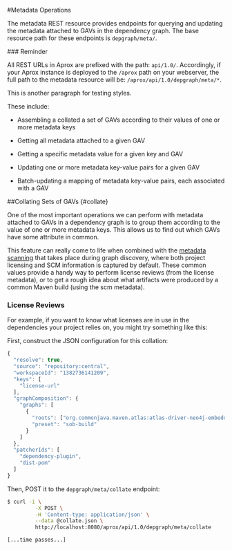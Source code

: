 <!-- Freeki metadata. Do not remove this section!
TITLE: Metadata
-->
#Metadata Operations

The metadata REST resource provides endpoints for querying and updating the metadata attached to GAVs in the dependency graph. The base resource path for these endpoints is `depgraph/meta/`.

<div class="start-sidebar" id="sidebar1"></div>
### Reminder

All REST URLs in Aprox are prefixed with the path: `api/1.0/`. Accordingly, if your Aprox instance is deployed to the `/aprox` path on your webserver, the full path to the metadata resource will be: `/aprox/api/1.0/depgraph/meta/*`.

This is another paragraph for testing styles.
<div class="end-sidebar"></div>

These include:

- Assembling a collated a set of GAVs according to their values of one or more metadata keys

- Getting all metadata attached to a given GAV

- Getting a specific metadata value for a given key and GAV

- Updating one or more metadata key-value pairs for a given GAV

- Batch-updating a mapping of metadata key-value pairs, each associated with a GAV


##Collating Sets of GAVs {#collate}

One of the most important operations we can perform with metadata attached to GAVs in a dependency graph is to group them according to the value of one or more metadata keys. This allows us to find out which GAVs have some attribute in common. 

This feature can really come to life when combined with the [metadata scanning][1] that takes place during graph discovery, where both project licensing and SCM information is captured by default. These common values provide a handy way to perform license reviews (from the license metadata), or to get a rough idea about what artifacts were produced by a common Maven build (using the scm metadata).

### License Reviews

For example, if you want to know what licenses are in use in the dependencies your project relies on, you might try something like this:

First, construct the JSON configuration for this collation:

```javascript
{
  "resolve": true,
  "source": "repository:central",
  "workspaceId": "1382736141209",
  "keys": [
    "license-url"
  ],
  "graphComposition": {
    "graphs": [
      {
        "roots": ["org.commonjava.maven.atlas:atlas-driver-neo4j-embedded:0.9.1"],
        "preset": "sob-build"
      }
    ]
  },
  "patcherIds": [
    "dependency-plugin",
    "dist-pom"
  ]
}
```

Then, POST it to the `depgraph/meta/collate` endpoint:

```bash
$ curl -i \
         -X POST \
         -H 'Content-type: application/json' \
         --data @collate.json \
         http://localhost:8080/aprox/api/1.0/depgraph/meta/collate

[...time passes...]


```


  [1]: http://Discovering-Graphs#scanning
